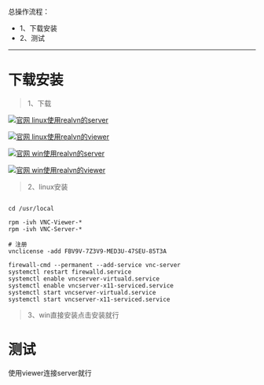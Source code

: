 总操作流程：
- 1、下载安装
- 2、测试

***

# 下载安装

> 1、下载

[![](https://img.shields.io/badge/官网-linux使用realvn的server-red.svg "官网 linux使用realvn的server")](https://www.realvnc.com/en/connect/download/vnc/linux/)

[![](https://img.shields.io/badge/官网-linux使用realvn的viewer-red.svg "官网 linux使用realvn的viewer")](https://www.realvnc.com/en/connect/download/viewer/linux/)


[![](https://img.shields.io/badge/官网-win使用realvn的server-red.svg "官网 win使用realvn的server")](https://www.realvnc.com/en/connect/download/viewer/windows/)

[![](https://img.shields.io/badge/官网-win使用realvn的viewer-red.svg "官网 win使用realvn的viewer")](https://www.realvnc.com/en/connect/download/viewer/windows/)

> 2、linux安装

```shell

cd /usr/local

rpm -ivh VNC-Viewer-*
rpm -ivh VNC-Server-*

# 注册
vnclicense -add FBV9V-7Z3V9-MED3U-47SEU-85T3A

firewall-cmd --permanent --add-service vnc-server 
systemctl restart firewalld.service
systemctl enable vncserver-virtuald.service
systemctl enable vncserver-x11-serviced.service
systemctl start vncserver-virtuald.service
systemctl start vncserver-x11-serviced.service
```

> 3、win直接安装点击安装就行

# 测试

使用viewer连接server就行


